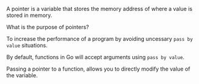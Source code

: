 A pointer is a variable that stores the memory address of where a value 
is stored in memory.

What is the purpose of pointers?

To increase the performance of a program by avoiding 
uncessary `pass by value` situations. 

By default, functions in Go will accept arguments using `pass by value`.

Passing a pointer to a function, allows you to directly modify the value
of the variable.

